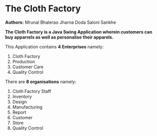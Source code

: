 # The Cloth Factory

**Authors:**
Mrunal Bhalerao
Jharna Doda
Saloni Sankhe

**The Cloth Factory is a Java Swing Application wherein customers can buy apparrels as well as personalise their apparels.**

This Application contains **4 Enterprises** namely:
1. Cloth Factory
2. Production
3. Customer Care
4. Quality Control


There are **8 organisations** namely:
1. Cloth Factory Staff
2. Inventory
3. Design
4. Manufacturing
5. Report
6. Customer
7. Store
8. Quality Control



